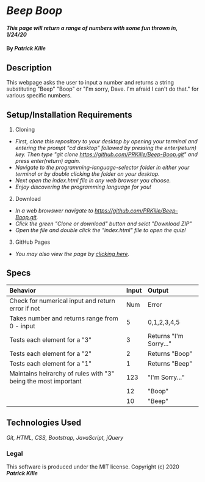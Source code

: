 # _Beep Boop_

#### _This page will return a range of numbers with some fun thrown in, 1/24/20_

#### By _**Patrick Kille**_

## Description

This webpage asks the user to input a number and returns a string substituting "Beep" "Boop" or "I'm sorry, Dave. I'm afraid I can't do that." for various specific numbers.

## Setup/Installation Requirements

1. Cloning
  * _First, clone this repository to your desktop by opening your terminal and entering the prompt "cd desktop" followed by pressing the enter(return) key. Then type "git clone https://github.com/PRKille/Beep-Boop.git" and press enter(return) again._
  * _Navigate to the programming-language-selector folder in either your terminal or by double clicking the folder on your desktop._
  * _Next open the index.html file in any web browser you choose._
  * _Enjoy discovering the programming language for you!_
2. Download
  * _In a web browswer navigate to https://github.com/PRKille/Beep-Boop.git._
  * _Click the green "Clone or download" button and selct "Download ZIP"_
  * _Open the file and double click the "index.html" file to open the quiz!_
3. GitHub Pages
  * _You may also view the page by [clicking here](PRKille.github.i0/Beep-Boop)._

## Specs

| Behavior | Input | Output |
|:----|:-----|:-----|
|Check for numerical input and return error if not | Num | Error |
| Takes number and returns range from 0 - input | 5 | 0,1,2,3,4,5 |
| Tests each element for a "3" | 3 | Returns "I'm Sorry..."|
| Tests each element for a "2" | 2 | Returns "Boop" |
| Tests each element for a "1" | 1 | Returns "Beep" |
| Maintains heirarchy of rules with "3" being the most important | 123 | "I'm Sorry..." |
|| 12 | "Boop" |
|| 10 | "Beep" |

## Technologies Used

_Git, HTML, CSS, Bootstrap, JavaScript, jQuery_

### Legal
This software is produced under the MIT license.
Copyright (c) 2020 **_Patrick Kille_**